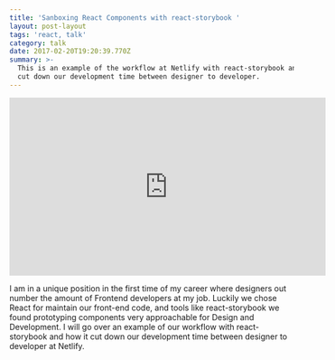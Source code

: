 ```yaml
---
title: 'Sanboxing React Components with react-storybook '
layout: post-layout
tags: 'react, talk'
category: talk
date: 2017-02-20T19:20:39.770Z
summary: >-
  This is an example of the workflow at Netlify with react-storybook and how it
  cut down our development time between designer to developer.  
---
```


<iframe width="560" height="315" src="https://www.youtube.com/embed/unH8wa9Ovo8" frameborder="0" allowfullscreen></iframe>

I am in a unique position in the first time of my career where designers out number the amount of Frontend developers at my job. Luckily we chose React for maintain our front-end code, and tools like react-storybook we found prototyping components very approachable for Design and Development. I will go over an example of our workflow with react-storybook and how it cut down our development time between designer to developer at Netlify.